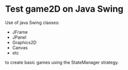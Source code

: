 Test game2D on Java Swing
==========

Use of java Swing classes:

* JFrame
* JPanel 
* Graphics2D
* Canvas 
* etc

to create basic games using the StateManager strategy.